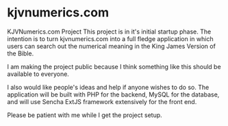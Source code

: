 kjvnumerics.com
========================

KJVNumerics.com Project
This project is in it's initial startup phase. The intention is to turn kjvnumerics.com into a full fledge application
in which users can search out the numerical meaning in the King James Version of the Bible.

I am making the project public because I think something like this should be available to everyone.

I also would like people's ideas and help if anyone wishes to do so. The application will be built with PHP for the
backend, MySQL for the database, and will use Sencha ExtJS framework extensively for the front end.

Please be patient with me while I get the project setup.

